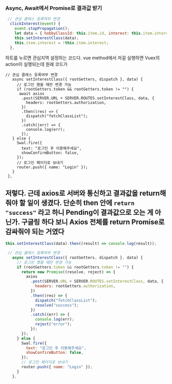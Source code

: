 ### Async, Await에서 Promise로 결과값 받기
```javascript
 // 관심 클래스 등록여부 변경
  clickInterest(event) {
    event.stopPropagation();
    let data = { hobbyClassId: this.item.id, interest: this.item.interest };
    this.setInterestClass(data);
    this.item.interest = !this.item.interest;
  },
 ```
 하트를 누르면 관심지역 설정하는 코드다. vue method에서 저걸 실행하면 Vuex의 action이 실행되는데 원래 코드가
 
 ```javscript
 // 관심 클래스 등록여부 변경
    async setInterestClass({ rootGetters, dispatch }, data) {
      // 로그인 했을 때만 변경 가능
      if (rootGetters.token && rootGetters.token != "") {
       await axios
        .post(SERVER.URL + SERVER.ROUTES.setInterestClass, data, {
          headers: rootGetters.authorization,
        })
        .then((res) => {
          dispatch("fetchClassList");
        })
        .catch((err) => {
          console.log(err);
        });
    } else {
      Swal.fire({
        text: "로그인 후 이용해주세요",
        showConfirmButton: false,
      });
      // 로그인 페이지로 보내기
      router.push({ name: "Login" });
    }
  },
 ```
 저렇다. 근데 axios로 서버와 통신하고 결과값을 return해줘야 할 일이 생겼다. 단순히 then 안에 `return "success"` 라고 하니 Pending이 결과값으로 오는 게 아닌가. 
 구글링 하다 보니 Axios 전체를 return Promise로 감싸줘야 되는 거였다
 -------------
 ```javascript
 this.setInterestClass(data).then((result) => console.log(result));
 ```
 ```javascript
  // 관심 클래스 등록여부 변경
    async setInterestClass({ rootGetters, dispatch }, data) {
      // 로그인 했을 때만 변경 가능
      if (rootGetters.token && rootGetters.token != "") {
        return new Promise((resolve, reject) => {
          axios
            .post(SERVER.URL + SERVER.ROUTES.setInterestClass, data, {
              headers: rootGetters.authorization,
            })
            .then((res) => {
              dispatch("fetchClassList");
              resolve("success");
            })
            .catch((err) => {
              console.log(err);
              reject("error");
            });
        });
      } else {
        Swal.fire({
          text: "로그인 후 이용해주세요",
          showConfirmButton: false,
        });
        // 로그인 페이지로 보내기
        router.push({ name: "Login" });
      }
    },
 
 ```

 
